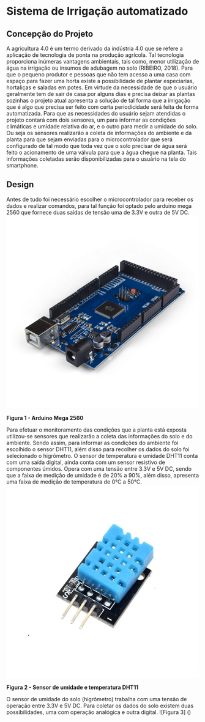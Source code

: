 # Sistema de Irrigação automatizado

## **Concepção do Projeto**
A agricultura 4.0 é um termo derivado da indústria 4.0 que se refere a aplicação de tecnologia de ponta na produção agrícola. Tal tecnologia proporciona inúmeras vantagens ambientais, tais como, menor utilização de água na irrigação ou insumos de adubagem no solo (RIBEIRO, 2018). Para que o pequeno produtor e pessoas que não tem acesso a uma casa com espaço para fazer uma horta existe a possibilidade de plantar especiarias, hortaliças e saladas em potes. Em virtude da necessidade de que o usuário geralmente tem de sair de casa por alguns dias e precisa deixar as plantas sozinhas o projeto atual apresenta a solução de tal forma que a irrigação que é algo que precisa ser feito com certa periodicidade será feita de forma automatizada.
Para que as necessidades do usuário sejam atendidas o projeto contará com dois sensores, um para informar as condições climáticas e umidade relativa do ar, e o outro para medir a umidade do solo. Ou seja os sensores realizarão a coleta de informações do ambiente e da planta para que sejam enviadas para o microcontrolador que será configurado de tal modo que toda vez que o solo precisar de água será feito o acionamento de uma válvula para que a água chegue na planta. Tais informações coletadas serão disponibilizadas para o usuário na tela do smartphone.



## **Design** 
Antes de tudo foi necessário escolher o microcontrolador para receber os dados e realizar comandos, para tal função foi optado pelo arduino mega 2560 que fornece duas saídas de tensão uma de 3.3V e outra de 5V DC.
![Figura 1](https://github.com/LPAE/pi2_eng_20_1/blob/master/MATEUS/1046_1_H.png)

**Figura 1 - Arduino Mega 2560**



Para efetuar o monitoramento das condições que a planta está exposta  utilizou-se sensores que realizarão a coleta das informações do solo e do ambiente. Sendo assim, para informar as condições do ambiente foi escolhido o sensor DHT11, além disso para recolher os dados do solo foi selecionado o higrômetro. 
O sensor de temperatura e umidade DHT11 conta com uma saída digital, ainda conta com um sensor resistivo de componentes úmidos. Opera com uma tensão entre 3.3V e 5V DC, sendo que a faixa de medição de umidade é de 20% a 90%, além disso, apresenta uma faixa de medição de temperatura de 0°C a 50°C.
![Figura 2](https://github.com/LPAE/pi2_eng_20_1/blob/master/MATEUS/DHT11-Digital-Relative-Humidity-Temperature-Sensor-Module-ROBU.IN_-2.jpg)

**Figura 2 - Sensor de umidade e temperatura DHT11**



O sensor de umidade do solo (higrômetro) trabalha com uma tensão de operação entre 3.3V e 5V DC. Para coletar os dados do solo existem duas possibilidades, uma com operação analógica e outra digital.
![Figura 3] ()






